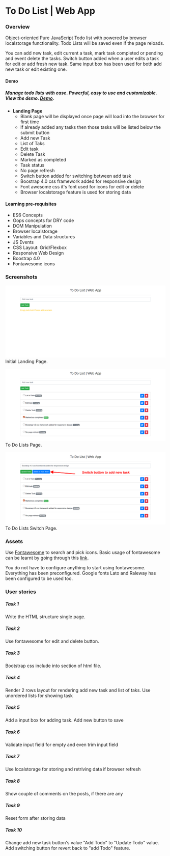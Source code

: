 
# To Do List | Web App

### Overview
Object-oriented Pure JavaScript Todo list with powered by browser localstorage functionality. Todo Lists will be saved even if the page reloads.

You can add new task, edit current a task, mark task completed or pending and event delete the tasks. Switch button added when a user edits a task for edit or add fresh new task. Same input box has been used for both add new task or edit existing one.

#### Demo
##### Manage todo lists with ease. Powerful, easy to use and customizable. View the demo. [Demo](https://jsfiddle.net/abdulbaquee/hs36acbf/4/).

#### 

- **Landing Page**
    - Blank page will be displayed once page will load into the browser for first time
    - If already added any tasks then those tasks will be listed below the submit button
    - Add new Task
    - List of Taks
    - Edit task
    - Delete Task
    - Marked as completed
    - Task status
    - No page refresh
    - Switch button added for switching between add task
    - Boostrap 4.0 css framework added for responsive design
    - Font awesome css it's font used for icons for edit or delete
    - Browser localstorage feature is used for storing data


#### Learning pre-requisites
- ES6 Concepts
- Oops concepts for DRY code
- DOM Manipulation
- Browser localstorage
- Variables and Data structures
- JS Events
- CSS Layout: Grid/Flexbox
- Responsive Web Design
- Boostrap 4.0
- Fontawesome icons

### Screenshots
![Initial Landing Page](./screenshots/initial-page.png?raw=true "Initial Landing Page")
Initial Landing Page.

![To Do Lists Page](./screenshots/todo-lists-page.png?raw=true "To Do Lists Page")
To Do Lists Page.

![To Do Lists Switch Page](./screenshots/todo-list-switch-page.png?raw=true "To Do Lists Switch Page")
To Do Lists Switch Page.

### Assets
Use [Fontawesome](https://fontawesome.com/icons) to search and pick icons. Basic usage of fontawesome can be learnt by going through this [link](https://fontawesome.com/how-to-use/on-the-web/referencing-icons/basic-use).

You do not have to configure anything to start using fontawesome. Everything has been preconfigured. Google fonts Lato and Raleway has been configured to be used too.

### User stories
##### Task 1
Write the HTML structure single page.

##### Task 2
Use fontawesome for edit and delete button.

##### Task 3
Bootstrap css include into section of html file.

##### Task 4
Render 2 rows layout for rendering add new task and list of taks.
Use unordered lists for showing task

##### Task 5
Add a input box for adding task. Add new button to save

##### Task 6
Validate input field for empty and even trim input field

##### Task 7
Use localstorage for storing and retriving data if browser refresh

##### Task 8
Show couple of comments on the posts, if there are any

##### Task 9
Reset form after storing data

##### Task 10
Change add new task button's value "Add Todo" to "Update Todo" value. Add switching button for revert back to "add Todo" feature.
